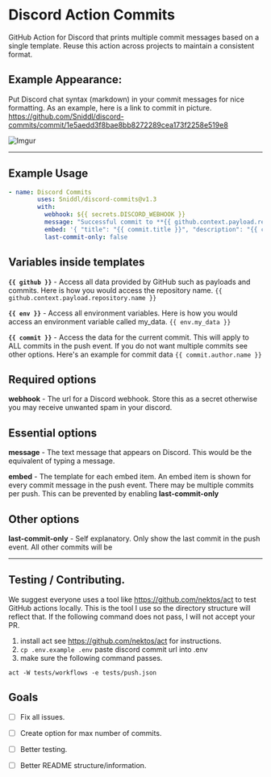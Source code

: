 # Discord Action Commits

GitHub Action for Discord that prints multiple commit messages based on a single template. Reuse this action across projects to maintain a consistent format.

## Example Appearance:

Put Discord chat syntax (markdown) in your commit messages for nice formatting. As an example, here is a link to commit in picture. https://github.com/Sniddl/discord-commits/commit/1e5aedd3f8bae8bb8272289cea173f2258e519e8

![Imgur](https://imgur.com/YvLWWGL.jpg)

<hr/>

## Example Usage

```yaml
- name: Discord Commits
        uses: Sniddl/discord-commits@v1.3
        with:
          webhook: ${{ secrets.DISCORD_WEBHOOK }}
          message: "Successful commit to **{{ github.context.payload.repository.owner.name }}/{{ github.context.payload.repository.name}}**.\nDiff: {{ github.context.payload.compare }}"
          embed: '{ "title": "{{ commit.title }}", "description": "{{ commit.description }}", "url": "{{ commit.url }}", "author": { "name": "{{ commit.author.name }} ({{ commit.author.username }})", "icon_url": "https://avatars.io/gravatar/{{ commit.author.email }}"} }'
          last-commit-only: false
```

## Variables inside templates

**`{{ github }}`** - Access all data provided by GitHub such as payloads and commits. Here is how you would access the repository name. `{{ github.context.payload.repository.name }}`

**`{{ env }}`** - Access all environment variables. Here is how you would access an environment variable called my_data. `{{ env.my_data }}`

**`{{ commit }}`** - Access the data for the current commit. This will apply to ALL commits in the push event. If you do not want multiple commits see other options. Here's an example for commit data `{{ commit.author.name }}`

## Required options

**webhook** - The url for a Discord webhook. Store this as a secret otherwise you may receive unwanted spam in your discord.

## Essential options

**message** - The text message that appears on Discord. This would be the equivalent of typing a message.

**embed** - The template for each embed item. An embed item is shown for every commit message in the push event. There may be multiple commits per push. This can be prevented by enabling **last-commit-only**

## Other options

**last-commit-only** - Self explanatory. Only show the last commit in the push event. All other commits will be

---

## Testing / Contributing.

We suggest everyone uses a tool like https://github.com/nektos/act to test GitHub actions locally. This is the tool I use so the directory structure will reflect that. If the following command does not pass, I will not accept your PR.

1. install act see https://github.com/nektos/act for instructions.
1. `cp .env.example .env` paste discord commit url into .env
1. make sure the following command passes.

```
act -W tests/workflows -e tests/push.json
```

## Goals

- [ ] Fix all issues.
- [ ] Create option for max number of commits.
- [ ] Better testing.
- [ ] Better README structure/information.


